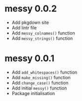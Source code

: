 # messy 0.0.2

* Add pkgdown site
* Add lintr file
* Add `messy_colnames()` function
* Add `messy_strings()` function

# messy 0.0.1

* Add `add_whitespaces()` function
* Add `make_missing()` function
* Add `change_case()` function
* Add initial `messy()` function
* Package initialisation

